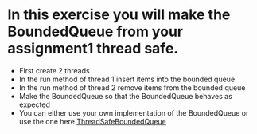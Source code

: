 # In this exercise you will make the BoundedQueue from your assignment1 thread safe.

* First create 2 threads 
* In the run method of thread 1 insert items into the bounded queue
* In the run method of thread 2 remove items from the bounded queue
* Make the BoundedQueue so that the BoundedQueue behaves as expected
* You can either use your own implementation of the BoundedQueue or use the one here [ThreadSafeBoundedQueue](src/main/java/threads/ThreadSafeBoundedQueue.java)
